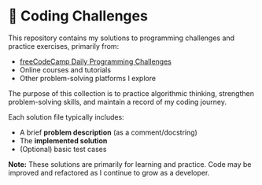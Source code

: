 # 🧩 Coding Challenges

This repository contains my solutions to programming challenges and practice exercises, primarily from:

- [freeCodeCamp Daily Programming Challenges](https://www.freecodecamp.org/learn/daily-coding-challenge/archive)
- Online courses and tutorials
- Other problem-solving platforms I explore

The purpose of this collection is to practice algorithmic thinking, strengthen problem-solving skills, and maintain a record of my coding journey.

Each solution file typically includes:
- A brief **problem description** (as a comment/docstring)
- The **implemented solution**
- (Optional) basic test cases

**Note:**
These solutions are primarily for learning and practice.
Code may be improved and refactored as I continue to grow as a developer.
